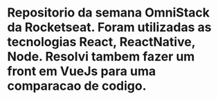 # Repositorio da semana OmniStack da Rocketseat. Foram utilizadas as tecnologias React, ReactNative, Node. Resolvi tambem fazer um front em VueJs para uma comparacao de codigo.
